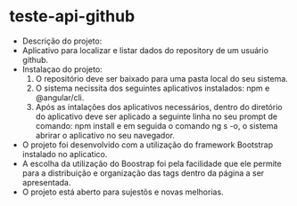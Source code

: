 # teste-api-github

* Descrição do projeto:
* Aplicativo para localizar e listar dados do repository de um usuário github.
* Instalaçao do projeto:
    01. O repositório deve ser baixado para uma pasta local do seu sistema.
    02. O sistema necissita dos seguintes aplicativos instalados: npm e @angular/cli.
    03. Após as intalações dos aplicativos necessários, dentro do diretório do aplicativo deve ser aplicado a seguinte linha no seu prompt de comando: npm install e em           seguida o comando ng s -o, o sistema abrirar o aplicativo no seu navegador.  
 * O projeto foi desenvolvido com a utilização do framework Bootstrap instalado no aplicatico.
 * A escolha da utilização do Boostrap foi pela facilidade que ele permite para a distribuição e organização das tags dentro da página a ser apresentada.
 * O projeto está aberto para sujestõs e novas melhorias. 
